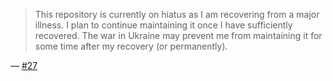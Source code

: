 > This repository is currently on hiatus as I am recovering from a major
> illness. I plan to continue maintaining it once I have sufficiently recovered.
> The war in Ukraine may prevent me from maintaining it for some time after my
> recovery (or permanently).

&mdash;
[#27](https://github.com/dbohdan/classless-css/issues/27#issuecomment-1421376468)
